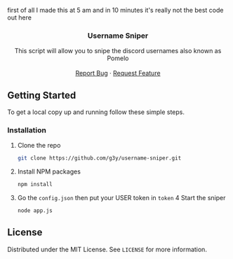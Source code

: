 first of all I made this at 5 am and in 10 minutes it's really not the best code out here
<br />
<p align="center">
  <h3 align="center">Username Sniper</h3>

  <p align="center">
    This script will allow you to snipe the discord usernames also known as Pomelo
    <br />
    <br />
    <a href="https://github.com/g3y/username-sniper/issues">Report Bug</a>
    ·
    <a href="https://github.com/g3y/username-sniper/issues">Request Feature</a>
  </p>
</p>



<!-- GETTING STARTED -->

## Getting Started

To get a local copy up and running follow these simple steps.

### Installation

1. Clone the repo
   ```sh
   git clone https://github.com/g3y/username-sniper.git
   ```
2. Install NPM packages
   ```sh
   npm install
   ```
3. Go the `config.json` then put your USER token in `token`
4  Start the sniper 
   ```sh
   node app.js
   ```

<!-- LICENSE -->

## License

Distributed under the MIT License. See `LICENSE` for more information.

